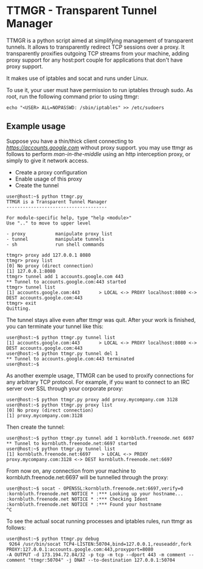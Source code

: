 TTMGR - Transparent Tunnel Manager
==================================

TTMGR is a python script aimed at simplifying management of transparent tunnels. It allows to transparently redirect TCP sessions over a proxy. It transparently proxifies outgoing TCP streams from your machine, adding proxy support for any host:port couple for applications that don't have proxy support.

It makes use of iptables and socat and runs under Linux.

To use it, your user must have permission to run iptables through sudo. As root, run the following command prior to using ttmgr:

	echo "<USER> ALL=NOPASSWD: /sbin/iptables" >> /etc/sudoers

Example usage
-------------

Suppose you have a thin/thick client connecting to *https://accounts.google.com* without proxy support. you may use ttmgr as follows to perform *man-in-the-middle* using an http interception proxy, or simply to give it network access.

- Create a proxy configuration
- Enable usage of this proxy
- Create the tunnel

```
user@host:~$ python ttmgr.py 
TTMGR is a Transparent Tunnel Manager
-------------------------------------

For module-specific help, type "help <module>"
Use ".." to move to upper level

- proxy           manipulate proxy list
- tunnel          manipulate tunnels
- sh              run shell commands

ttmgr> proxy add 127.0.0.1 8080
ttmgr> proxy list
[0] No proxy (direct connection)
[1] 127.0.0.1:8080
ttmgr> tunnel add 1 accounts.google.com 443
** Tunnel to accounts.google.com:443 started
ttmgr> tunnel list
[1] accounts.google.com:443       > LOCAL <-> PROXY localhost:8080 <-> DEST accounts.google.com:443
ttmgr> exit
Quitting.
```

The tunnel stays alive even after ttmgr was quit. After your work is finished, you can terminate your tunnel like this:

	user@host:~$ python ttmgr.py tunnel list
	[1] accounts.google.com:443       > LOCAL <-> PROXY localhost:8080 <-> DEST accounts.google.com:443
	user@host:~$ python ttmgr.py tunnel del 1
	** Tunnel to accounts.google.com:443 terminated
	user@host:~$


As another exemple usage, TTMGR can be used to proxify connections for any arbitrary TCP protocol. For example, if you want to connect to an IRC server over SSL through your corporate proxy:

	user@host:~$ python ttmgr.py proxy add proxy.mycompany.com 3128
	user@host:~$ python ttmgr.py proxy list
	[0] No proxy (direct connection)
	[1] proxy.mycompany.com:3128 

Then create the tunnel:

	user@host:~$ python ttmgr.py tunnel add 1 kornbluth.freenode.net 6697
	** Tunnel to kornbluth.freenode.net:6697 started
	user@host:~$ python ttmgr.py tunnel list
	[1] kornbluth.freenode.net:6697    > LOCAL <-> PROXY proxy.mycompany.com:3128 <-> DEST kornbluth.freenode.net:6697

From now on, any connection from your machine to kornbluth.freenode.net:6697 will be tunnelled through the proxy:

	user@host:~$ socat - OPENSSL:kornbluth.freenode.net:6697,verify=0
	:kornbluth.freenode.net NOTICE * :*** Looking up your hostname...
	:kornbluth.freenode.net NOTICE * :*** Checking Ident
	:kornbluth.freenode.net NOTICE * :*** Found your hostname
	^C

To see the actual socat running processes and iptables rules, run ttmgr as follows:

	user@host:~$ python ttmgr.py debug
	 9264 /usr/bin/socat TCP4-LISTEN:50704,bind=127.0.0.1,reuseaddr,fork PROXY:127.0.0.1:accounts.google.com:443,proxyport=8080
	-A OUTPUT -d 173.194.72.84/32 -p tcp -m tcp --dport 443 -m comment --comment "ttmgr:50704" -j DNAT --to-destination 127.0.0.1:50704

